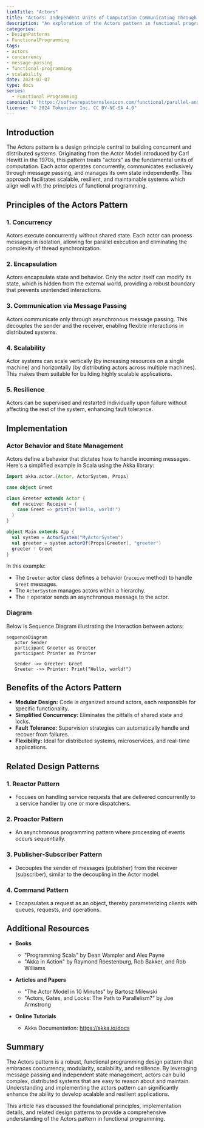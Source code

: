 ```yaml
---
linkTitle: "Actors"
title: "Actors: Independent Units of Computation Communicating Through Message Passing"
description: "An exploration of the Actors pattern in functional programming, detailing its principles, benefits, and related design patterns."
categories:
- DesignPatterns
- FunctionalProgramming
tags:
- actors
- concurrency
- message-passing
- functional-programming
- scalability
date: 2024-07-07
type: docs
series:
  - Functional Programming
canonical: "https://softwarepatternslexicon.com/functional/parallel-and-concurrent-programming-patterns/concurrency/actors"
license: "© 2024 Tokenizer Inc. CC BY-NC-SA 4.0"
---
```



## Introduction

The Actors pattern is a design principle central to building concurrent and distributed systems. Originating from the Actor Model introduced by Carl Hewitt in the 1970s, this pattern treats "actors" as the fundamental units of computation. Each actor operates concurrently, communicates exclusively through message passing, and manages its own state independently. This approach facilitates scalable, resilient, and maintainable systems which align well with the principles of functional programming.

## Principles of the Actors Pattern

### 1. Concurrency

Actors execute concurrently without shared state. Each actor can process messages in isolation, allowing for parallel execution and eliminating the complexity of thread synchronization.

### 2. Encapsulation

Actors encapsulate state and behavior. Only the actor itself can modify its state, which is hidden from the external world, providing a robust boundary that prevents unintended interactions.

### 3. Communication via Message Passing

Actors communicate only through asynchronous message passing. This decouples the sender and the receiver, enabling flexible interactions in distributed systems.

### 4. Scalability

Actor systems can scale vertically (by increasing resources on a single machine) and horizontally (by distributing actors across multiple machines). This makes them suitable for building highly scalable applications.

### 5. Resilience

Actors can be supervised and restarted individually upon failure without affecting the rest of the system, enhancing fault tolerance.

## Implementation 

### Actor Behavior and State Management

Actors define a behavior that dictates how to handle incoming messages. Here's a simplified example in Scala using the Akka library:

```scala
import akka.actor.{Actor, ActorSystem, Props}

case object Greet

class Greeter extends Actor {
  def receive: Receive = {
    case Greet => println("Hello, world!")
  }
}

object Main extends App {
  val system = ActorSystem("MyActorSystem")
  val greeter = system.actorOf(Props[Greeter], "greeter")
  greeter ! Greet
}
```

In this example:
- The `Greeter` actor class defines a behavior (`receive` method) to handle `Greet` messages.
- The `ActorSystem` manages actors within a hierarchy.
- The `!` operator sends an asynchronous message to the actor.

### Diagram

Below is Sequence Diagram illustrating the interaction between actors:

```mermaid
sequenceDiagram
   actor Sender 
   participant Greeter as Greeter
   participant Printer as Printer
   
   Sender ->> Greeter: Greet
   Greeter ->> Printer: Print("Hello, world!")
```

## Benefits of the Actors Pattern

- **Modular Design:** Code is organized around actors, each responsible for specific functionality.
- **Simplified Concurrency:** Eliminates the pitfalls of shared state and locks.
- **Fault Tolerance:** Supervision strategies can automatically handle and recover from failures.
- **Flexibility:** Ideal for distributed systems, microservices, and real-time applications.

## Related Design Patterns

### 1. **Reactor Pattern**
   - Focuses on handling service requests that are delivered concurrently to a service handler by one or more dispatchers.

### 2. **Proactor Pattern**
   - An asynchronous programming pattern where processing of events occurs sequentially.

### 3. **Publisher-Subscriber Pattern**
   - Decouples the sender of messages (publisher) from the receiver (subscriber), similar to the decoupling in the Actor model.

### 4. **Command Pattern**
   - Encapsulates a request as an object, thereby parameterizing clients with queues, requests, and operations.

## Additional Resources

- **Books**
  - "Programming Scala" by Dean Wampler and Alex Payne
  - "Akka in Action" by Raymond Roestenburg, Rob Bakker, and Rob Williams
  
- **Articles and Papers**
  - "The Actor Model in 10 Minutes" by Bartosz Milewski
  - "Actors, Gates, and Locks: The Path to Parallelism?" by Joe Armstrong
  
- **Online Tutorials**
  - Akka Documentation: https://akka.io/docs

## Summary

The Actors pattern is a robust, functional programming design pattern that embraces concurrency, modularity, scalability, and resilience. By leveraging message passing and independent state management, actors can build complex, distributed systems that are easy to reason about and maintain. Understanding and implementing the actors pattern can significantly enhance the ability to develop scalable and resilient applications.

This article has discussed the foundational principles, implementation details, and related design patterns to provide a comprehensive understanding of the Actors pattern in functional programming.
